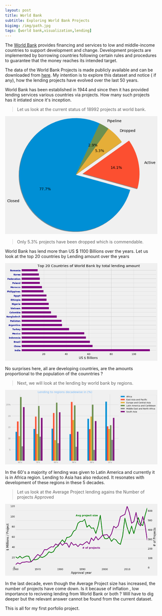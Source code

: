 ```yaml
---
layout: post
title: World Bank
subtitle: Exploring World Bank Projects
bigimg: /img/path.jpg
tags: [world bank,visualization,lending]
---
```


The [World Bank](https://www.worldbank.org/) provides financing and services to low and middle-income countries to support development and change. Development projects are implemented by borrowing countries following certain rules and procedures to guarantee that the money reaches its intended target.

The data of the World Bank Projects is made publicly available and can be downloaded from [here](http://search.worldbank.org/api/projects/all.csv).  My intention is to explore this dataset and notice ( if any), how the lending projects have evolved over the last 50 years.

World Bank has been established in 1944 and since then it has provided lending services various countries via projects. How many such projects has it intiated since it's inception. 

>Let us look at the current status of 18992 projects at world bank.

![Project status](/img/project_status.png)

>Only 5.3% projects have been dropped which is commendable.

World Bank has lend more than US $ 1100 Billions over the years. Let us look at the top 20 countries by Lending amount over the years

![Top 20 Countries](/img/to20countries.png)

No surprises here, all are developing countries, are the amounts proportional to the population of the counntries ?

>Next, we will look at the lending by world bank by regions.

![Regionwise Lending](/img/lending_regions.png)

In the 60's a majority of lending was given to Latin America and currently it is in Africa region. Lending to Asia has also reduced. It resonates with development of these regions in these 5 decades.

>Let us look at the Average Project lending agains the Number of projects Approved

![Number of projects](/img/projects_count.png)

In the last decade, even though the Average Project size has increased, the number of projects have come down. Is it because of inflation , low importance to reciveing lending from World Bank or both ? Will have to dig deeper but the relevant answer cannot be found from the current dataset.

This is all for my first porfolio project.
